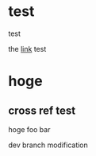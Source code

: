 # test
test

the [link](#cross-ref-test) test

# hoge
## cross ref test
hoge foo bar

dev branch modification

